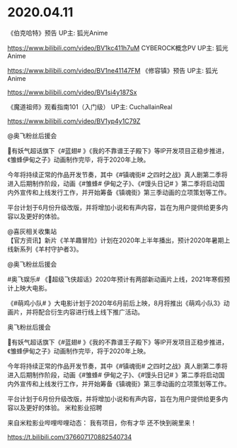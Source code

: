 # 2020.04.11

《伯克哈特》预告 UP主: 狐光Anime

https://www.bilibili.com/video/BV1kc411h7uM
 CYBEROCK概念PV UP主: 狐光Anime

https://www.bilibili.com/video/BV1ne41147FM
 《修容镇》预告 UP主: 狐光Anime

https://www.bilibili.com/video/BV1si4y187Sx


 


  《魔道祖师》观看指南101（入门级） UP主: CuchallainReal

https://www.bilibili.com/video/BV1yp4y1C79Z


@奥飞粉丝后援会                            

有妖气超话旗下《#蓝翅# 》《我的不靠谱王子殿下》等IP开发项目正稳步推进，《雏蜂伊甸之子》动画制作完毕，将于2020年上映。

今年将持续正常的作品开发节奏，其中《#镇魂街# 之四时之战》真人剧第二季将进入后期制作阶段，动画《#雏蜂#  伊甸之子》、《#馒头日记# 》第二季将启动国内外宣传和上线发行工作，并开始筹备《镇魂街》第三季动画的立项策划等工作。

平台计划于6月份升级改版，并将增加小说和有声内容，旨在为用户提供给更多内容以及更好的体验。

@喜灰相关收集站                            
【官方资讯】新片《羊羊趣冒险》计划在2020年上半年播出，预计2020年暑期上线新系列《羊村守护者3》。

@奥飞粉丝后援会                            

#奥飞娱乐# 《超级飞侠超话》2020年预计有两部新动画片上线，2021年寒假预计上映大电影。

《#萌鸡小队# 》大电影计划于2020年6月前后上映，8月将推出《萌鸡小队3》动画片，并将配合衍生内容进行线上线下推广活动。

奥飞粉丝后援会                

有妖气超话旗下《#蓝翅# 》《我的不靠谱王子殿下》等IP开发项目正稳步推进，《雏蜂伊甸之子》动画制作完毕，将于2020年上映。

今年将持续正常的作品开发节奏，其中《#镇魂街# 之四时之战》真人剧第二季将进入后期制作阶段，动画《#雏蜂#  伊甸之子》、《#馒头日记# 》第二季将启动国内外宣传和上线发行工作，并开始筹备《镇魂街》第三季动画的立项策划等工作。

平台计划于6月份升级改版，并将增加小说和有声内容，旨在为用户提供给更多内容以及更好的体验。
米粒影业招聘

来自米粒影业哔哩哔哩动态： 我有项目，你有才华
还不快到碗里来！

https://t.bilibili.com/376607170882540734


